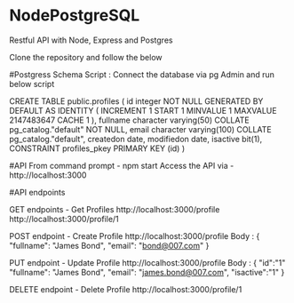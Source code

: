 # NodePostgreSQL
Restful API with Node, Express and Postgres

Clone the repository and follow the below

#Postgress Schema Script : Connect the database via pg Admin and run below script

CREATE TABLE public.profiles
(
    id integer NOT NULL GENERATED BY DEFAULT AS IDENTITY ( INCREMENT 1 START 1 MINVALUE 1 MAXVALUE 2147483647 CACHE 1 ),
    fullname character varying(50) COLLATE pg_catalog."default" NOT NULL,
    email character varying(100) COLLATE pg_catalog."default",
    createdon date,
    modifiedon date,
    isactive bit(1),
    CONSTRAINT profiles_pkey PRIMARY KEY (id)
)

#API
From command prompt - npm start
Access the API via - http://localhost:3000


#API endpoints

GET endpoints - Get Profiles
http://localhost:3000/profile
http://localhost:3000/profile/1

POST endpoint - Create Profile
http://localhost:3000/profile
Body : {
    "fullname": "James Bond",
    "email": "bond@007.com"
}

PUT endpoint - Update Profile
http://localhost:3000/profile
Body : {
    "id":"1"
    "fullname": "James Bond",
    "email": "james.bond@007.com",
    "isactive":"1"
}

DELETE endpoint - Delete Profile
http://localhost:3000/profile/1